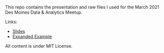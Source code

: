 
<!-- README.md is generated from README.Rmd. Please edit that file -->

This repo contains the presentation and raw files I used for the March
2021 Des Moines Data & Analytics Meetup.

Links:

-   [Slides](https://nikdata.github.io/2021_DSM-Data-Analytics-March-Presentation/#1)
-   [Expanded
    Example](https://gist.github.com/nikdata/ce4c72550f184e6bc20d6c98475e5a5d)

All content is under MIT License.
